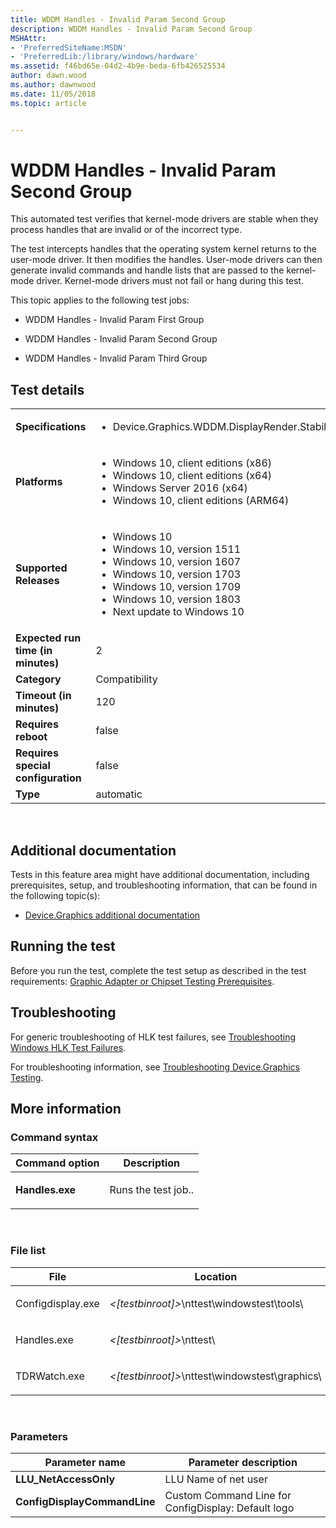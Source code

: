 ```yaml
---
title: WDDM Handles - Invalid Param Second Group
description: WDDM Handles - Invalid Param Second Group
MSHAttr:
- 'PreferredSiteName:MSDN'
- 'PreferredLib:/library/windows/hardware'
ms.assetid: f46bd65e-04d2-4b9e-beda-6fb426525534
author: dawn.wood
ms.author: dawnwood
ms.date: 11/05/2018
ms.topic: article


---
```


# <span id="p_hlk_test.22a42a7b-0ff4-4777-a330-7b5ab564a89a"></span>WDDM Handles - Invalid Param Second Group


This automated test verifies that kernel-mode drivers are stable when they process handles that are invalid or of the incorrect type.

The test intercepts handles that the operating system kernel returns to the user-mode driver. It then modifies the handles. User-mode drivers can then generate invalid commands and handle lists that are passed to the kernel-mode driver. Kernel-mode drivers must not fail or hang during this test.

This topic applies to the following test jobs:

-   WDDM Handles - Invalid Param First Group

-   WDDM Handles - Invalid Param Second Group

-   WDDM Handles - Invalid Param Third Group

## Test details
|||
|---|---|
| **Specifications**  | <ul><li>Device.Graphics.WDDM.DisplayRender.Stability</li></ul> |  
| **Platforms**   | <ul><li>Windows 10, client editions (x86)</li><li>Windows 10, client editions (x64)</li><li>Windows Server 2016 (x64)</li><li>Windows 10, client editions (ARM64)</li></ul> |
| **Supported Releases** | <ul><li>Windows 10</li><li>Windows 10, version 1511</li><li>Windows 10, version 1607</li><li>Windows 10, version 1703</li><li>Windows 10, version 1709</li><li>Windows 10, version 1803</li><li>Next update to Windows 10</li></ul> |
|**Expected run time (in minutes)**| 2 |
|**Category**| Compatibility |
|**Timeout (in minutes)**| 120 |
|**Requires reboot**| false |
|**Requires special configuration**| false |
|**Type**| automatic |

 

## <span id="Additional_documentation"></span><span id="additional_documentation"></span><span id="ADDITIONAL_DOCUMENTATION"></span>Additional documentation


Tests in this feature area might have additional documentation, including prerequisites, setup, and troubleshooting information, that can be found in the following topic(s):

-   [Device.Graphics additional documentation](device-graphics-additional-documentation.md)

## <span id="Running_the_test"></span><span id="running_the_test"></span><span id="RUNNING_THE_TEST"></span>Running the test


Before you run the test, complete the test setup as described in the test requirements: [Graphic Adapter or Chipset Testing Prerequisites](graphic-adapter-or-chipset-testing-prerequisites.md).

## <span id="Troubleshooting"></span><span id="troubleshooting"></span><span id="TROUBLESHOOTING"></span>Troubleshooting


For generic troubleshooting of HLK test failures, see [Troubleshooting Windows HLK Test Failures](..\user\troubleshooting-windows-hlk-test-failures.md).

For troubleshooting information, see [Troubleshooting Device.Graphics Testing](troubleshooting-devicegraphics-testing.md).

## <span id="More_information"></span><span id="more_information"></span><span id="MORE_INFORMATION"></span>More information


### <span id="Command_syntax"></span><span id="command_syntax"></span><span id="COMMAND_SYNTAX"></span>Command syntax

<table>
<colgroup>
<col width="50%" />
<col width="50%" />
</colgroup>
<thead>
<tr class="header">
<th>Command option</th>
<th>Description</th>
</tr>
</thead>
<tbody>
<tr class="odd">
<td><p><strong>Handles.exe</strong></p></td>
<td><p>Runs the test job..</p></td>
</tr>
</tbody>
</table>

 

### <span id="File_list"></span><span id="file_list"></span><span id="FILE_LIST"></span>File list

<table>
<colgroup>
<col width="50%" />
<col width="50%" />
</colgroup>
<thead>
<tr class="header">
<th>File</th>
<th>Location</th>
</tr>
</thead>
<tbody>
<tr class="odd">
<td><p>Configdisplay.exe</p></td>
<td><p><em>&lt;[testbinroot]&gt;</em>\nttest\windowstest\tools\</p></td>
</tr>
<tr class="even">
<td><p>Handles.exe</p></td>
<td><p><em>&lt;[testbinroot]&gt;</em>\nttest\</p></td>
</tr>
<tr class="odd">
<td><p>TDRWatch.exe</p></td>
<td><p><em>&lt;[testbinroot]&gt;</em>\nttest\windowstest\graphics\</p></td>
</tr>
</tbody>
</table>

 

### <span id="Parameters"></span><span id="parameters"></span><span id="PARAMETERS"></span>Parameters

| Parameter name               | Parameter description                               |
|------------------------------|-----------------------------------------------------|
| **LLU\_NetAccessOnly**       | LLU Name of net user                                |
| **ConfigDisplayCommandLine** | Custom Command Line for ConfigDisplay: Default logo |

 

 

 






